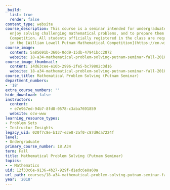 ```yaml
---
_build:
  list: true
  render: false
content_type: website
course_description: This course is a seminar intended for undergraduate students who
  enjoy solving challenging mathematical problems, and to prepare them for the Putnam
  Competition. All students officially registered in the class are required to participate
  in the [William Lowell Putnam Mathematical Competition](https://en.wikipedia.org/wiki/William_Lowell_Putnam_Mathematical_Competition).
course_image:
  content: 5a85691b-3606-0dd9-15db-47941bcc2872
  website: 18-a34-mathematical-problem-solving-putnam-seminar-fall-2018
course_image_thumbnail:
  content: 14d63cee-e10b-2996-2fe5-bc79802c3d16
  website: 18-a34-mathematical-problem-solving-putnam-seminar-fall-2018
course_title: Mathematical Problem Solving (Putnam Seminar)
department_numbers:
- '18'
extra_course_numbers: ''
hide_download: false
instructors:
  content:
  - e7e967ed-94b7-8fd8-0578-c3aba7691859
  website: ocw-www
learning_resource_types:
- Problem Sets
- Instructor Insights
legacy_uid: 020f7c8e-b137-e3e8-2af0-c87d9da7224f
level:
- Undergraduate
primary_course_number: 18.A34
term: Fall
title: Mathematical Problem Solving (Putnam Seminar)
topics:
- - Mathematics
uid: 12f33c6e-9136-4b27-929f-d1edc6a8a60a
url_path: courses/18-a34-mathematical-problem-solving-putnam-seminar-fall-2018
year: '2018'
---
```

